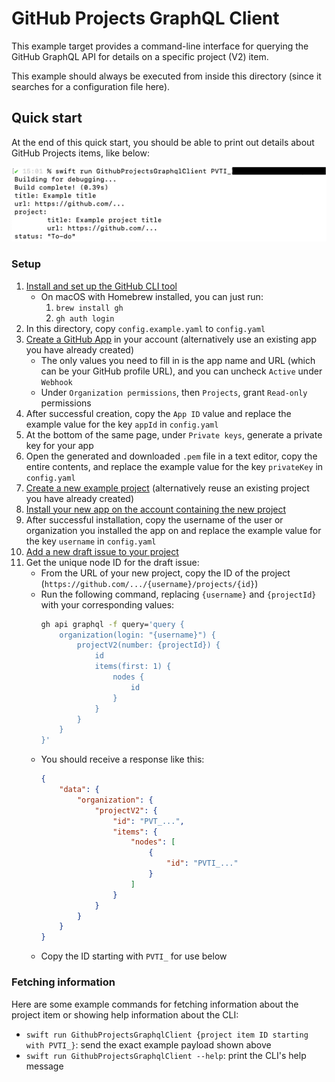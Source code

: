 # GitHub Projects GraphQL Client #

This example target provides a command-line interface for querying the GitHub GraphQL API for details on a specific project (V2) item.

This example should always be executed from inside this directory (since it searches for a configuration file here).


## Quick start ##

At the end of this quick start, you should be able to print out details about GitHub Projects items, like below:

<picture>
	<source media="(prefers-color-scheme: dark)" srcset="example-output-dark.png">
	<img alt="Example output from CLI after completing below steps" src="example-output-light.png">
</picture>


### Setup ###

1. [Install and set up the GitHub CLI tool](https://cli.github.com/manual/)
	- On macOS with Homebrew installed, you can just run:
		1. `brew install gh`
		2. `gh auth login`
2. In this directory, copy `config.example.yaml` to `config.yaml`
3. [Create a GitHub App](https://docs.github.com/en/developers/apps/building-github-apps/creating-a-github-app) in your account (alternatively use an existing app you have already created)
	- The only values you need to fill in is the app name and URL (which can be your GitHub profile URL), and you can uncheck `Active` under `Webhook`
	- Under `Organization permissions`, then `Projects`, grant `Read-only` permissions
3. After successful creation, copy the `App ID` value and replace the example value for the key `appId` in `config.yaml`
4. At the bottom of the same page, under `Private keys`, generate a private key for your app
5. Open the generated and downloaded `.pem` file in a text editor, copy the entire contents, and replace the example value for the key `privateKey` in `config.yaml`
6. [Create a new example project](https://docs.github.com/en/issues/trying-out-the-new-projects-experience/quickstart#creating-a-project) (alternatively reuse an existing project you have already created)
7. [Install your new app on the account containing the new project](https://docs.github.com/en/developers/apps/managing-github-apps/installing-github-apps#installing-your-private-github-app-on-your-repository)
8. After successful installation, copy the username of the user or organization you installed the app on and replace the example value for the key `username` in `config.yaml`
9. [Add a new draft issue to your project](https://docs.github.com/en/issues/trying-out-the-new-projects-experience/quickstart#adding-draft-issues-to-your-project)
10. Get the unique node ID for the draft issue:
	- From the URL of your new project, copy the ID of the project (`https://github.com/.../{username}/projects/{id}`)
	- Run the following command, replacing `{username}` and `{projectId}` with your corresponding values:
		```sh
		gh api graphql -f query='query {
			organization(login: "{username}") {
				projectV2(number: {projectId}) {
					id
					items(first: 1) {
						nodes {
							id
						}
					}
				}
			}
		}'
		```
	- You should receive a response like this:
		```json
		{
			"data": {
				"organization": {
					"projectV2": {
						"id": "PVT_...",
						"items": {
							"nodes": [
								{
									"id": "PVTI_..."
								}
							]
						}
					}
				}
			}
		}
		```
	- Copy the ID starting with `PVTI_` for use below


### Fetching information ###

Here are some example commands for fetching information about the project item or showing help information about the CLI:

- `swift run GithubProjectsGraphqlClient {project item ID starting with PVTI_}`: send the exact example payload shown above
- `swift run GithubProjectsGraphqlClient --help`: print the CLI's help message

